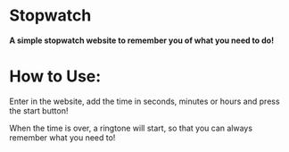 # Stopwatch
**A simple stopwatch website to remember you of what you need to do!**

# How to Use:
Enter in the website, add the time in seconds, minutes or hours and press the start button!

When the time is over, a ringtone will start, so that you can always remember what you need to!


